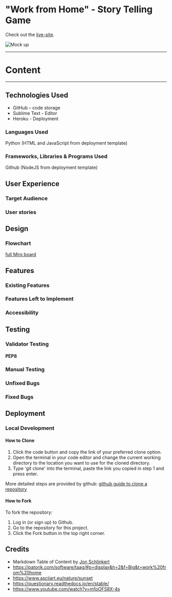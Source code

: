 # "Work from Home" - Story Telling Game


Check out the [live-site](https://murmuring-peak-78506-458d466df584.herokuapp.com/).

![Mock up](/assets/img/readme/mockup.png)

--- 

# Content

<!-- toc -->


---

## Technologies Used

* GitHub – code storage
* Sublime Text - Editor
* Heroku - Deployment

### Languages Used

Python
(HTML and JavaScript from deployment template)

### Frameworks, Libraries & Programs Used

Github
(NodeJS from deployment template)

## User Experience

### Target Audience


### User stories


## Design


### Flowchart
[full Miro board](https://miro.com/app/board/uXjVNHT1bqI=/?share_link_id=87020844922)


## Features 

### Existing Features



### Features Left to Implement



### Accessibility


## Testing



### Validator Testing


#### PEP8


### Manual Testing


### Unfixed Bugs


### Fixed Bugs


## Deployment



### Local Development

#### How to Clone

1. Click the code button and copy the link of your preferred clone option.
2. Open the terminal in your code editor and change the current working directory to the location you want to use for the cloned directory.
3. Type 'git clone' into the terminal, paste the link you copied in step 1 and press enter.

More detailed steps are provided by github: [github guide to clone a repository](https://docs.github.com/en/repositories/creating-and-managing-repositories/cloning-a-repository)


#### How to Fork

To fork the repository:

1. Log in (or sign up) to Github.
2. Go to the repository for this project.
3. Click the Fork button in the top right corner.


## Credits
* Markdown Table of Content by [Jon Schlinkert](https://github.com/jonschlinkert/markdown-toc)
* https://patorjk.com/software/taag/#p=display&h=2&f=Big&t=work%20from%20home
* https://www.asciiart.eu/nature/sunset
* https://questionary.readthedocs.io/en/stable/
* https://www.youtube.com/watch?v=m1oOFS8X-4s